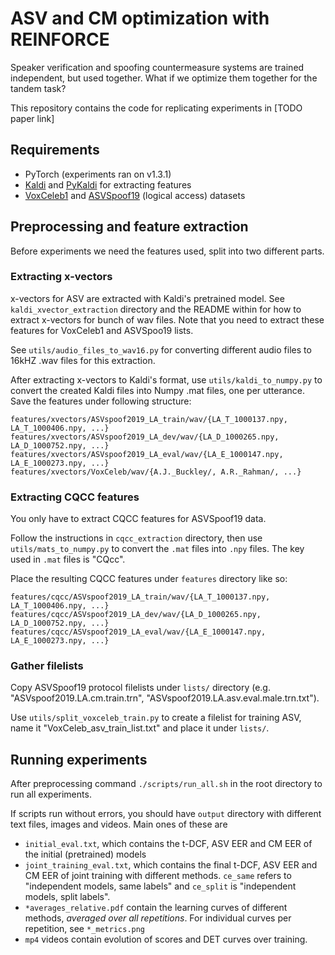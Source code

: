 # ASV and CM optimization with REINFORCE

Speaker verification and spoofing countermeasure systems are trained independent, but used together.
What if we optimize them together for the tandem task?

This repository contains the code for replicating experiments in [TODO paper link] 

## Requirements
* PyTorch (experiments ran on v1.3.1)
* [Kaldi](https://kaldi-asr.org/) and [PyKaldi](https://github.com/pykaldi/pykaldi) for extracting features
* [VoxCeleb1](http://www.robots.ox.ac.uk/~vgg/data/voxceleb/vox1.html) and [ASVSpoof19](https://datashare.is.ed.ac.uk/handle/10283/3336) (logical access)  datasets

## Preprocessing and feature extraction

Before experiments we need the features used, split into two different parts.

### Extracting x-vectors

x-vectors for ASV are extracted with Kaldi's pretrained model. See `kaldi_xvector_extraction`
directory and the README within for how to extract x-vectors for bunch of wav files. 
Note that you need to extract these features for VoxCeleb1 and ASVSpoo19 lists.

See `utils/audio_files_to_wav16.py` for converting different audio files to 16kHZ .wav files
for this extraction.

After extracting x-vectors to Kaldi's format, use `utils/kaldi_to_numpy.py` to convert the created
Kaldi files into Numpy .mat files, one per utterance. Save the features under following structure:

```
features/xvectors/ASVspoof2019_LA_train/wav/{LA_T_1000137.npy, LA_T_1000406.npy, ...}
features/xvectors/ASVspoof2019_LA_dev/wav/{LA_D_1000265.npy, LA_D_1000752.npy, ...}
features/xvectors/ASVspoof2019_LA_eval/wav/{LA_E_1000147.npy, LA_E_1000273.npy, ...}
features/xvectors/VoxCeleb/wav/{A.J._Buckley/, A.R._Rahman/, ...}
```

### Extracting CQCC features

You only have to extract CQCC features for ASVSpoof19 data. 

Follow the instructions in `cqcc_extraction` directory, then use `utils/mats_to_numpy.py` to convert
the `.mat` files into `.npy` files. The key used in `.mat` files is "CQcc".

Place the resulting CQCC features under `features` directory like so:

```
features/cqcc/ASVspoof2019_LA_train/wav/{LA_T_1000137.npy, LA_T_1000406.npy, ...}
features/cqcc/ASVspoof2019_LA_dev/wav/{LA_D_1000265.npy, LA_D_1000752.npy, ...}
features/cqcc/ASVspoof2019_LA_eval/wav/{LA_E_1000147.npy, LA_E_1000273.npy, ...}
```

### Gather filelists

Copy ASVSpoof19 protocol filelists under `lists/` directory (e.g. "ASVspoof2019.LA.cm.train.trn", "ASVspoof2019.LA.asv.eval.male.trn.txt").

Use `utils/split_voxceleb_train.py` to create a filelist for training ASV, name it "VoxCeleb_asv_train_list.txt" and place it under `lists/`.


## Running experiments

After preprocessing command `./scripts/run_all.sh` in the root directory to run all experiments.

If scripts run without errors, you should have `output` directory with different text files, images
and videos. Main ones of these are

* `initial_eval.txt`, which contains the t-DCF, ASV EER and CM EER of the initial (pretrained) models
* `joint_training_eval.txt`, which contains the final t-DCF, ASV EER and CM EER of joint training with different methods.
   `ce_same` refers to "independent models, same labels" and `ce_split` is "independent models, split labels".
* `*averages_relative.pdf` contain the learning curves of different methods, *averaged over all repetitions*. For individual
   curves per repetition, see `*_metrics.png`
* `mp4` videos contain evolution of scores and DET curves over training.

